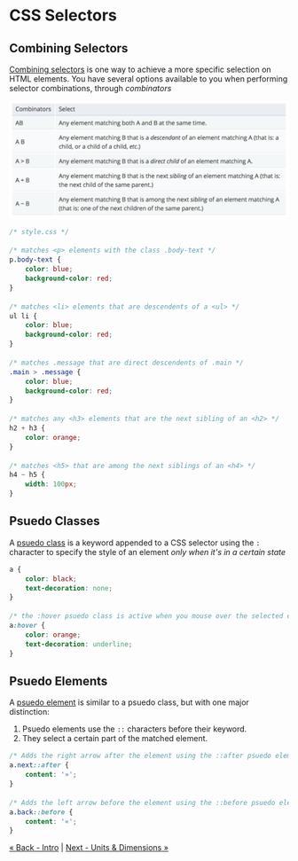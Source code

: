 # CSS Selectors

## Combining Selectors
[Combining selectors](https://developer.mozilla.org/en-US/docs/Learn/CSS/Introduction_to_CSS/Combinators_and_multiple_selectors) is one way to achieve a more specific selection on HTML elements.  You have several options available to you when performing selector combinations, through *combinators*

![Available combinators formats](docs/combinators-table.png)

```css
/* style.css */

/* matches <p> elements with the class .body-text */
p.body-text {
	color: blue;
	background-color: red;
}

/* matches <li> elements that are descendents of a <ul> */
ul li {
	color: blue;
	background-color: red;
}

/* matches .message that are direct descendents of .main */
.main > .message {
	color: blue;
	background-color: red;
}

/* matches any <h3> elements that are the next sibling of an <h2> */
h2 + h3 {
	color: orange;
}

/* matches <h5> that are among the next siblings of an <h4> */
h4 ~ h5 {
	width: 100px;
}

```

## Psuedo Classes
A [psuedo class](https://developer.mozilla.org/en-US/docs/Learn/CSS/Introduction_to_CSS/Pseudo-classes_and_pseudo-elements#Pseudo-classes) is a keyword appended to a CSS selector using the `:` character to specify the style of an element *only when it's in a certain state*

```css
a {
	color: black;
	text-decoration: none;
}

/* the :hover psuedo class is active when you mouse over the selected element */
a:hover {
	color: orange;
	text-decoration: underline;
}

```
## Psuedo Elements
A [psuedo element](https://developer.mozilla.org/en-US/docs/Learn/CSS/Introduction_to_CSS/Pseudo-classes_and_pseudo-elements#Pseudo-elements) is similar to a psuedo class, but with one major distinction:
1. Psuedo elements use the `::` characters before their keyword.
2. They select a certain part of the matched element.

```css
/* Adds the right arrow after the element using the ::after psuedo element */
a.next::after {
	content: '»';
}

/* Adds the left arrow before the element using the ::before psuedo element */
a.back::before {
	content: '«';
}
```

[« Back - Intro](README.md) | [Next - Units & Dimensions »](2-Units.md)